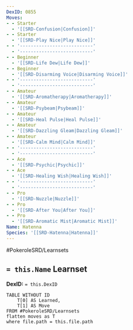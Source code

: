 ```yaml
---
DexID: 0855
Moves:
- - Starter
  - '[[SRD-Confusion|Confusion]]'
- - Starter
  - '[[SRD-Play Nice|Play Nice]]'
- - '---------------------------'
  - '---------------------------'
- - Beginner
  - '[[SRD-Life Dew|Life Dew]]'
- - Beginner
  - '[[SRD-Disarming Voice|Disarming Voice]]'
- - '---------------------------'
  - '---------------------------'
- - Amateur
  - '[[SRD-Aromatherapy|Aromatherapy]]'
- - Amateur
  - '[[SRD-Psybeam|Psybeam]]'
- - Amateur
  - '[[SRD-Heal Pulse|Heal Pulse]]'
- - Amateur
  - '[[SRD-Dazzling Gleam|Dazzling Gleam]]'
- - Amateur
  - '[[SRD-Calm Mind|Calm Mind]]'
- - '---------------------------'
  - '---------------------------'
- - Ace
  - '[[SRD-Psychic|Psychic]]'
- - Ace
  - '[[SRD-Healing Wish|Healing Wish]]'
- - '---------------------------'
  - '---------------------------'
- - Pro
  - '[[SRD-Nuzzle|Nuzzle]]'
- - Pro
  - '[[SRD-After You|After You]]'
- - Pro
  - '[[SRD-Aromatic Mist|Aromatic Mist]]'
Name: Hatenna
Species: '[[SRD-Hatenna|Hatenna]]'
---
```


#PokeroleSRD/Learnsets

## `= this.Name` Learnset

**DexID:** `= this.DexID`

```dataview
TABLE WITHOUT ID
    T[0] AS Learned,
    T[1] AS Move
FROM #PokeroleSRD/Learnsets
flatten moves as T
where file.path = this.file.path
```
